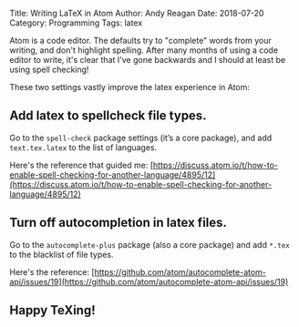Title: Writing LaTeX in Atom
Author: Andy Reagan
Date: 2018-07-20
Category: Programming
Tags: latex

Atom is a code editor.
The defaults try to "complete" words from your writing, and don't highlight spelling.
After many months of using a code editor to write,
it's clear that I've gone backwards and I should at least be using spell checking!

These two settings vastly improve the latex experience in Atom:

## Add latex to spellcheck file types.

Go to the `spell-check` package settings (it’s a core package), and add `text.tex.latex` to the list of languages.

Here's the reference that guided me: [https://discuss.atom.io/t/how-to-enable-spell-checking-for-another-language/4895/12](https://discuss.atom.io/t/how-to-enable-spell-checking-for-another-language/4895/12)

## Turn off autocompletion in latex files.

Go to the `autocomplete-plus` package (also a core package) and add `*.tex` to the blacklist of file types.

Here's the reference: [https://github.com/atom/autocomplete-atom-api/issues/19](https://github.com/atom/autocomplete-atom-api/issues/19)

## Happy TeXing!
